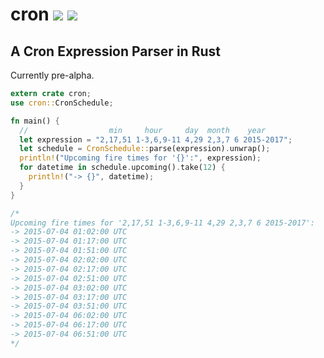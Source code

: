 # cron [![](https://api.travis-ci.org/zslayton/cron.png?branch=master)](https://travis-ci.org/zslayton/cron) [![](http://meritbadge.herokuapp.com/cron)](https://crates.io/crates/cron)
## A Cron Expression Parser in Rust

Currently pre-alpha.

```rust
extern crate cron;
use cron::CronSchedule;

fn main() {
  //                  min     hour     day  month    year
  let expression = "2,17,51 1-3,6,9-11 4,29 2,3,7 6 2015-2017";
  let schedule = CronSchedule::parse(expression).unwrap();
  println!("Upcoming fire times for '{}':", expression);
  for datetime in schedule.upcoming().take(12) {
    println!("-> {}", datetime);
  }
}

/*
Upcoming fire times for '2,17,51 1-3,6,9-11 4,29 2,3,7 6 2015-2017':
-> 2015-07-04 01:02:00 UTC
-> 2015-07-04 01:17:00 UTC
-> 2015-07-04 01:51:00 UTC
-> 2015-07-04 02:02:00 UTC
-> 2015-07-04 02:17:00 UTC
-> 2015-07-04 02:51:00 UTC
-> 2015-07-04 03:02:00 UTC
-> 2015-07-04 03:17:00 UTC
-> 2015-07-04 03:51:00 UTC
-> 2015-07-04 06:02:00 UTC
-> 2015-07-04 06:17:00 UTC
-> 2015-07-04 06:51:00 UTC
*/
```
